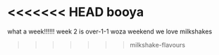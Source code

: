 <<<<<<< HEAD
booya
=======
what a week!!!!!!
week 2 is over-1-1
woza weekend
we love milkshakes

>>>>>>> milkshake-flavours
